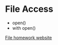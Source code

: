 # File Access
* open()
* with open()
  
[File homework website](https://www.w3resource.com/python-exercises/file/)